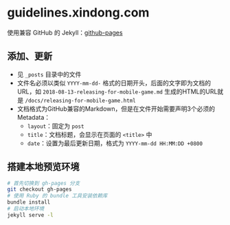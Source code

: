 # guidelines.xindong.com

使用兼容 GitHub 的 Jekyll：[github-pages](https://github.com/github/pages-gem/)

## 添加、更新

- 见 `_posts` 目录中的文件
- 文件名必须以类似 `YYYY-mm-dd-` 格式的日期开头，后面的文字即为文档的URL，如 `2018-08-13-releasing-for-mobile-game.md` 生成的HTML的URL就是 `/docs/releasing-for-mobile-game.html`
- 文档格式为GitHub兼容的Markdown，但是在文件开始需要声明3个必须的Metadata：
    - `layout`：固定为 `post`
    - `title`：文档标题，会显示在页面的 `<title>` 中
    - `date`：设置为最后更新日期，格式为 `YYYY-mm-dd HH:MM:DD +0800`

## 搭建本地预览环境

```bash
# 首先切换到 gh-pages 分支
git checkout gh-pages
# 使用 Ruby 的 bundle 工具安装依赖库
bundle install
# 启动本地环境
jekyll serve -l
```

